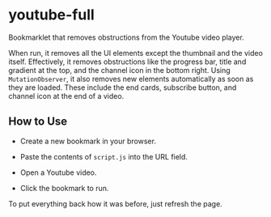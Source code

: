 # youtube-full

Bookmarklet that removes obstructions from the Youtube video player.

When run, it removes all the UI elements except the thumbnail and the video itself. Effectively, it removes obstructions like the progress bar, title and gradient at the top, and the channel icon in the bottom right. Using `MutationObserver`, it also removes new elements automatically as soon as they are loaded. These include the end cards, subscribe button, and channel icon at the end of a video.

## How to Use

- Create a new bookmark in your browser.

- Paste the contents of `script.js` into the URL field.

- Open a Youtube video.

- Click the bookmark to run.

To put everything back how it was before, just refresh the page.
